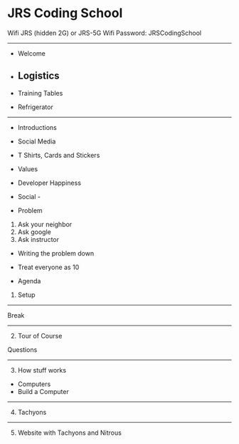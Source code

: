 # JRS Coding School

Wifi JRS (hidden 2G) or JRS-5G
Wifi Password: JRSCodingSchool

---

* Welcome


* Logistics
  -
* Training Tables
* Refrigerator

----

* Introductions

* Social Media
* T Shirts, Cards and Stickers

* Values

- Developer Happiness
- Social -

- Problem
1. Ask your neighbor
2. Ask google
3. Ask instructor

- Writing the problem down

- Treat everyone as 10

* Agenda

1. Setup

---

Break

---

2. Tour of Course

Questions

---

3. How stuff works

- Computers
- Build a Computer

---

4. Tachyons

---

5. Website with Tachyons and Nitrous
